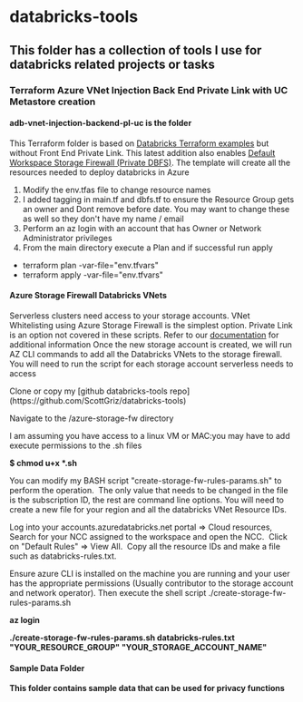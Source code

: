 # databricks-tools
## This folder has a collection of tools I use for databricks related projects or tasks
### Terraform Azure VNet Injection Back End Private Link with UC Metastore creation 
#### adb-vnet-injection-backend-pl-uc  is the folder
This Terraform folder is based on [Databricks Terraform examples](https://github.com/databricks/terraform-databricks-examples/tree/main/examples/adb-with-private-link-standard) but without Front End Private Link.  This latest addition also enables [Default Workspace Storage Firewall (Private DBFS)](https://learn.microsoft.com/en-us/azure/databricks/security/network/storage/firewall-support). The template will create all the resources needed to deploy databricks in Azure
1. Modify the env.tfas file to change resource names
2. I added tagging in main.tf and dbfs.tf to ensure the Resource Group gets an owner and Dont remove before date.  You may want to change these as well so they don't have my name / email
3. Perform an az login with an account that has Owner  or Network Administrator privileges
4. From the main directory execute a Plan and if successful run apply
* terraform plan -var-file="env.tfvars"
* terraform apply -var-file="env.tfvars"
#### Azure Storage Firewall Databricks VNets
Serverless clusters need access to your storage accounts.  VNet Whitelisting using Azure Storage Firewall is the simplest option.  Private Link is an option not covered in these scripts.  Refer to our [documentation](https://learn.microsoft.com/en-us/azure/databricks/security/network/serverless-network-security/serverless-private-link) for additional information 
Once the new storage account is created, we will run AZ CLI commands to add all the Databricks VNets to the storage firewall. You will need to run the script for each storage account serverless needs to access
<p>
Clone or copy my [github databricks-tools repo](https://github.com/ScottGriz/databricks-tools)
</p>
<p>
Navigate to the /azure-storage-fw directory
</p>
<p>I am assuming you have access to a linux VM or MAC:you may have to add execute permissions to the .sh files </p>
<b>$ chmod u+x *.sh</b>
<p>
You can modify my BASH script "create-storage-fw-rules-params.sh" to perform the operation.  The only value that needs to be changed in the file is the subscription ID, the rest are command line options. You will need to create a new file for your region and all the databricks VNet Resource IDs.  
</p>  
<p>Log into your accounts.azuredatabricks.net portal => Cloud resources,  Search for your NCC assigned to the workspace and open the NCC.  Click on "Default Rules" => View All.  Copy all the resource IDs and make a file such as databricks-rules.txt. 
</p>
<p>Ensure azure CLI is installed on the machine you are running and your user has the appropriate permissions (Usually contributor to the storage account and network operator). Then execute the shell script ./create-storage-fw-rules-params.sh</p>

<b>az login<b>
<p>
<b>./create-storage-fw-rules-params.sh databricks-rules.txt "YOUR_RESOURCE_GROUP" "YOUR_STORAGE_ACCOUNT_NAME"</b>
</p>

#### Sample Data Folder
This folder contains sample data that can be used for privacy functions
